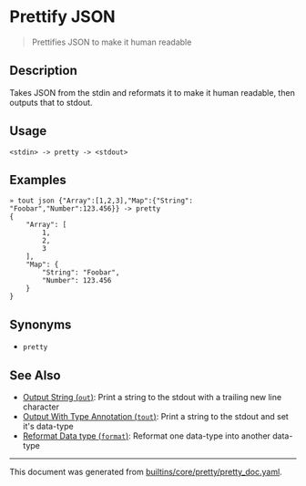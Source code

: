 # Prettify JSON

> Prettifies JSON to make it human readable

## Description

Takes JSON from the stdin and reformats it to make it human readable, then
outputs that to stdout.

## Usage

```
<stdin> -> pretty -> <stdout>
```

## Examples

```
» tout json {"Array":[1,2,3],"Map":{"String": "Foobar","Number":123.456}} -> pretty 
{
    "Array": [
        1,
        2,
        3
    ],
    "Map": {
        "String": "Foobar",
        "Number": 123.456
    }
}
```

## Synonyms

* `pretty`


## See Also

* [Output String (`out`)](../commands/out.md):
  Print a string to the stdout with a trailing new line character
* [Output With Type Annotation (`tout`)](../commands/tout.md):
  Print a string to the stdout and set it's data-type
* [Reformat Data type (`format`)](../commands/format.md):
  Reformat one data-type into another data-type

<hr/>

This document was generated from [builtins/core/pretty/pretty_doc.yaml](https://github.com/lmorg/murex/blob/master/builtins/core/pretty/pretty_doc.yaml).